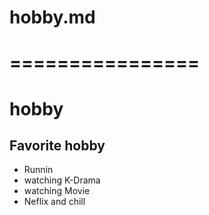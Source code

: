 # hobby.md
# ================
# hobby
## Favorite hobby
- Runnin
- watching K-Drama
- watching Movie
- Neflix and chill
